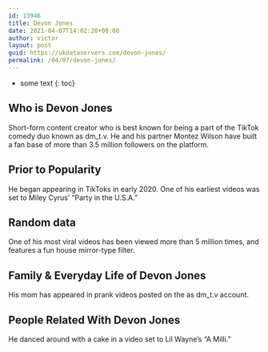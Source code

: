 ```yaml
---
id: 13946
title: Devon Jones
date: 2021-04-07T14:02:28+00:00
author: victor
layout: post
guid: https://ukdataservers.com/devon-jones/
permalink: /04/07/devon-jones/
---
```


* some text
{: toc}


## Who is Devon Jones



Short-form content creator who is best known for being a part of the TikTok comedy duo known as dm_t.v. He and his partner Montez Wilson have built a fan base of more than 3.5 million followers on the platform.

                
                
                
## Prior to Popularity



He began appearing in TikToks in early 2020. One of his earliest videos was set to Miley Cyrus&#8217; &#8220;Party in the U.S.A.&#8221;

                
                
                
## Random data



One of his most viral videos has been viewed more than 5 million times, and features a fun house mirror-type filter. 

                
                
                
## Family & Everyday Life of Devon Jones



His mom has appeared in prank videos posted on the as dm_t.v account. 

                
                
                
## People Related With Devon Jones



He danced around with a cake in a video set to Lil Wayne&#8217;s &#8220;A Milli.&#8221; 

                
              
            
          
          
          